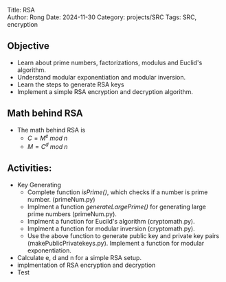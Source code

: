 Title: RSA   
Author: Rong
Date: 2024-11-30
Category: projects/SRC
Tags: SRC, encryption


## Objective
+ Learn about prime numbers, factorizations, modulus and Euclid's algorithm.
+ Understand modular exponentiation and modular inversion.
+ Learn the steps to generate RSA keys
+ Implement a simple RSA encryption and decryption algorithm. 

## Math behind RSA
+ The math behind RSA is 
    + $C = M^e \; mod \; n$
    + $M = C^d \; mod \; n$
        


## Activities:

+ Key Generating 
    + Complete function *isPrime()*, which checks if a number is prime number. (primeNum.py)
    + Implment a function *generateLargePrime()* for generating large prime numbers (primeNum.py).
    + Implment a function for Eucild's algorithm (cryptomath.py). 
    + Implment a function for modular inversion (cryptomath.py).   
    + Use the above function to generate public key and private key pairs (makePublicPrivatekeys.py). 
Implement a function for modular exponentiation.
+ Calculate e, d and n for a simple RSA setup.
+ implmentation of RSA encryption and decryption
+ Test

  
